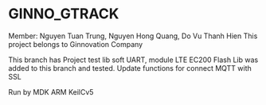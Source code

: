 # GINNO_GTRACK
Member: Nguyen Tuan Trung, Nguyen Hong Quang, Do Vu Thanh Hien
This project belongs to Ginnovation Company

This branch has Project test lib soft UART, module LTE EC200
Flash Lib was added to this branch and tested.
Update functions for connect MQTT with SSL

Run by MDK ARM KeilCv5
